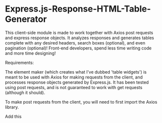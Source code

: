 # Express.js-Response-HTML-Table-Generator
This client-side module is made to work together with Axios post requests and express response objects. It analyzes responses and generates tables complete with any desired headers, search boxes (optional), and even pagination (optional)! Front-end developers, spend less time writing code and more time designing!

Requirements:

The element maker (which creates what I've dubbed 'table widgets') is meant to be used with Axios for making requests from the client, and processes response objects generated by Express.js. It has been tested using post requests, and is not guaranteed to work with get requests (although it should).

To make post requests from the client, you will need to first import the Axios library.

Add this <script> to your HTML file:
  
```  
      <script src="https://cdn.jsdelivr.net/npm/axios/dist/axios.min.js"></script>
```
You will also need bootstrap. Don't ask me why, but it seems to only work if you have two versions. That's not all. You will need <link> tags in the head, and <script> tags right before the closing body tag for this to work. FOR BOTH. Don't ask me why!!
``` 
  <link
      rel="stylesheet"
      href="https://fonts.googleapis.com/css?family=Roboto:300,400,500,700&display=swap"
    />
    <!-- Material Design Bootstrap -->
    <link
      href="https://cdnjs.cloudflare.com/ajax/libs/mdbootstrap/4.19.0/css/mdb.min.css"
      rel="stylesheet"
    />
  ``` 
  
```
  <body>
    <div id="tableWidget"> 
    </div>
    <script src="https://ajax.googleapis.com/ajax/libs/jquery/3.3.1/jquery.min.js"></script>
    <script src="https://cdnjs.cloudflare.com/ajax/libs/popper.js/1.12.9/umd/popper.min.js"></script>
    <script
      src="https://cdn.jsdelivr.net/npm/bootstrap@4.3.1/dist/js/bootstrap.min.js"
      integrity="sha384-JjSmVgyd0p3pXB1rRibZUAYoIIy6OrQ6VrjIEaFf/nJGzIxFDsf4x0xIM+B07jRM"
      crossorigin="anonymous"
    ></script>
    <!-- MDB core JavaScript -->
    <script
      type="text/javascript"
      src="https://cdnjs.cloudflare.com/ajax/libs/mdbootstrap/4.19.0/js/mdb.min.js"
    ></script>
    <script src="https://cdn.jsdelivr.net/npm/axios/dist/axios.min.js"></script>
  </body>
  ```
  I'll address the tableWidget div towards the bottom of this document.

Again, just use it. It works!
  
Next, you will need to install Express. You should already have this installed, so I will show you what a standard route looks like:
  
**BASIC ROUTE TEMPLATE**
  
```
  router.post("/doSomethingAndGetResponse", (req, res) => {
  let firstArg = req.body.firstArg;
  let secondArg = req.body.secondArg;
  db.query(
    "Some MySQL Query Goes Here",
    [
      firstArg, secondArg
    ],
    (err, result) => {
      if (result) {
        res.send(result);
      }

      if (err) {
        res.send(err);
      } else {
      }
    }
  );
}); 
  ```
  
As an aside, when defining your query, I recommend creating a function to replace the question marks in your query string with the variables that you need. Do not bother inserting variables inside the brackets, but instead generate a new query based on your response. I've found it to be quite buggy otherwise.
  
Here is a code snippet that will solve your problems:
```
  function replaceQMarks(query, arrayOfParms) {
  var x = 0;
  var str = [...query];
  for (var i in str) {
    if (str[i] === "?") {
      str[i] = arrayOfParms[x];
      x++;
      console.log("Made a replacement!");
    }
  }
  return str.join("");
}
  ```

Call this with your query string, and whatever parameters you want in your query. Note that some paramaters may appear twice in your arrayOfParms, depending on the situation.

**MAKING THE REQUEST**
  
Now that you have Axios, all requests will look roughly the same.

Here is a code snippet demonstrating an Axios request. It is a simple query meant to get a list of available student majors from a school website. 
Within one of your client-side js files:
  
  ``` 
  function getMajors() {

    axios.post("/All/Majors", {}).then((response) => {
      if (response.data) {
        console.log(response.data);
      }
    });
  }

  getMajors();
  ```
  
1. Call axios.post
2. Insert the route as argument one
3. The second argument is an object containing the request body. So, using our first route as an example, we would use:
  
axios.post("/doSomethingAndGetResponse", {arg1: "hello", arg2: "goodbye"}) as our first line, and the rest is boilerplate stuff that you need not give yourself a headache over.
  
**TABLE WIDGET USAGE**
  
Now, we need our element maker. Specifically, the method that we care about is 'initTableWidget'. It is the only export from that javascript file.
  
1. Import the element maker from wherever you placed it in your project folder:
```import { initTableWidget } from "../someDirectory/elementMaker.js";```
  
2. In whatever HTML file you want this table to appear, create a div anywhere. All that matters is that you give it an id of "tableWidget" so the module knows where to generate the table.

3. Decide what kind of table you want. initTableWidget takes five arguments:
header (string) - what text, if any, that you want above your table as the header. If you don't want any, use an empty string: "".
headers (array of strings) - the headers of your table, usually the different keys in your response object. These will appear in the uppermost cells of your table.
names of desired search boxes (array of strings) - basically, this table widget can generate search boxes automatically. Simply list whatever properties from the response object EXACTLY how they appear, and it will make search boxes for you. If you want none, use an empty array: []. It automatically will update the table for you as you add new search criteria.
the response.data object (array of objects) - this is what express sends back, and what we will ultimately be displaying. the lifeblood of our table.  
page buttons yes/no (boolean) - this will add pagination and create buttons for you
size of table (string) - options are "sm", "md", "lg". use whatever size depending on what you're doing.
  
4. Call initTableWidget using the appropriate arguments.
  
 ```
  function getMajors() {
    let headers = ["Major ID", "Major Name", "Department Name"];

    axios.post("/All/Majors", {}).then((response) => {
      if (response.data) {
        console.log(response.data);
        initTableWidget(
          "Majors",
          headers,
          ["Major ID", "Major Name", "Department Name"],
          response.data,
          true,
          "lg"
        );
      }
    });
  }

  getMajors();
  ```
  
This will generate a table with:
A header of "Majors",
With the table headers "Major ID", "Major Name", "Department Name"
 Search boxes for Major ID, Major Name, Department Name
 response.data from our express post request
  page buttons
  of size large.
  
That's it! All of your tables can now be generated with one function. Have fun!  
 
  ![Screenshot from 2022-05-31 00-49-07](https://user-images.githubusercontent.com/25509807/171095036-e1f5cb81-8f70-41f0-9c99-fee7380b73c4.png)



 
  
  


  
  
  
  
  

  
